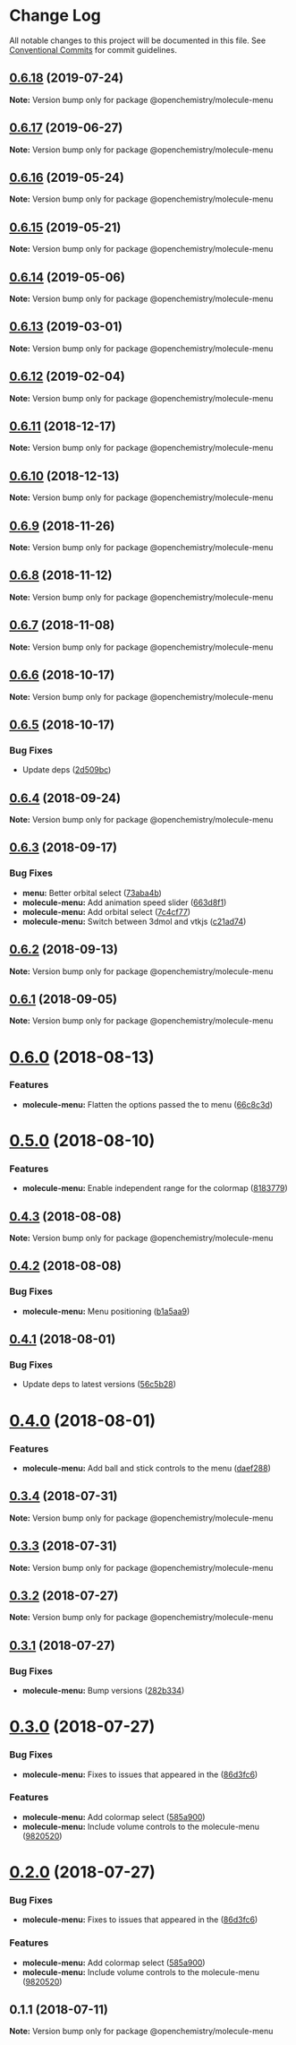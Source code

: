 # Change Log

All notable changes to this project will be documented in this file.
See [Conventional Commits](https://conventionalcommits.org) for commit guidelines.

## [0.6.18](https://github.com/OpenChemistry/oc-web-components/compare/@openchemistry/molecule-menu@0.6.17...@openchemistry/molecule-menu@0.6.18) (2019-07-24)

**Note:** Version bump only for package @openchemistry/molecule-menu





## [0.6.17](https://github.com/OpenChemistry/oc-web-components/compare/@openchemistry/molecule-menu@0.6.16...@openchemistry/molecule-menu@0.6.17) (2019-06-27)

**Note:** Version bump only for package @openchemistry/molecule-menu





## [0.6.16](https://github.com/OpenChemistry/oc-web-components/compare/@openchemistry/molecule-menu@0.6.15...@openchemistry/molecule-menu@0.6.16) (2019-05-24)

**Note:** Version bump only for package @openchemistry/molecule-menu





## [0.6.15](https://github.com/OpenChemistry/oc-web-components/compare/@openchemistry/molecule-menu@0.6.14...@openchemistry/molecule-menu@0.6.15) (2019-05-21)

**Note:** Version bump only for package @openchemistry/molecule-menu





## [0.6.14](https://github.com/OpenChemistry/oc-web-components/compare/@openchemistry/molecule-menu@0.6.13...@openchemistry/molecule-menu@0.6.14) (2019-05-06)

**Note:** Version bump only for package @openchemistry/molecule-menu





## [0.6.13](https://github.com/OpenChemistry/oc-web-components/compare/@openchemistry/molecule-menu@0.6.12...@openchemistry/molecule-menu@0.6.13) (2019-03-01)

**Note:** Version bump only for package @openchemistry/molecule-menu





## [0.6.12](https://github.com/OpenChemistry/oc-web-components/compare/@openchemistry/molecule-menu@0.6.11...@openchemistry/molecule-menu@0.6.12) (2019-02-04)

**Note:** Version bump only for package @openchemistry/molecule-menu





## [0.6.11](https://github.com/OpenChemistry/oc-web-components/compare/@openchemistry/molecule-menu@0.6.10...@openchemistry/molecule-menu@0.6.11) (2018-12-17)

**Note:** Version bump only for package @openchemistry/molecule-menu





## [0.6.10](https://github.com/OpenChemistry/oc-web-components/compare/@openchemistry/molecule-menu@0.6.9...@openchemistry/molecule-menu@0.6.10) (2018-12-13)

**Note:** Version bump only for package @openchemistry/molecule-menu





## [0.6.9](https://github.com/OpenChemistry/oc-web-components/compare/@openchemistry/molecule-menu@0.6.8...@openchemistry/molecule-menu@0.6.9) (2018-11-26)

**Note:** Version bump only for package @openchemistry/molecule-menu





## [0.6.8](https://github.com/OpenChemistry/oc-web-components/compare/@openchemistry/molecule-menu@0.6.7...@openchemistry/molecule-menu@0.6.8) (2018-11-12)

**Note:** Version bump only for package @openchemistry/molecule-menu





## [0.6.7](https://github.com/OpenChemistry/oc-web-components/compare/@openchemistry/molecule-menu@0.6.6...@openchemistry/molecule-menu@0.6.7) (2018-11-08)

**Note:** Version bump only for package @openchemistry/molecule-menu





## [0.6.6](https://github.com/OpenChemistry/oc-web-components/compare/@openchemistry/molecule-menu@0.6.5...@openchemistry/molecule-menu@0.6.6) (2018-10-17)

**Note:** Version bump only for package @openchemistry/molecule-menu





## [0.6.5](https://github.com/OpenChemistry/oc-web-components/compare/@openchemistry/molecule-menu@0.6.4...@openchemistry/molecule-menu@0.6.5) (2018-10-17)


### Bug Fixes

* Update deps ([2d509bc](https://github.com/OpenChemistry/oc-web-components/commit/2d509bc))





<a name="0.6.4"></a>
## [0.6.4](https://github.com/OpenChemistry/oc-web-components/compare/@openchemistry/molecule-menu@0.6.3...@openchemistry/molecule-menu@0.6.4) (2018-09-24)




**Note:** Version bump only for package @openchemistry/molecule-menu

<a name="0.6.3"></a>
## [0.6.3](https://github.com/OpenChemistry/oc-web-components/compare/@openchemistry/molecule-menu@0.6.2...@openchemistry/molecule-menu@0.6.3) (2018-09-17)


### Bug Fixes

* **menu:** Better orbital select ([73aba4b](https://github.com/OpenChemistry/oc-web-components/commit/73aba4b))
* **molecule-menu:** Add animation speed slider ([663d8f1](https://github.com/OpenChemistry/oc-web-components/commit/663d8f1))
* **molecule-menu:** Add orbital select ([7c4cf77](https://github.com/OpenChemistry/oc-web-components/commit/7c4cf77))
* **molecule-menu:** Switch between 3dmol and vtkjs ([c21ad74](https://github.com/OpenChemistry/oc-web-components/commit/c21ad74))




<a name="0.6.2"></a>
## [0.6.2](https://github.com/OpenChemistry/oc-web-components/compare/@openchemistry/molecule-menu@0.6.1...@openchemistry/molecule-menu@0.6.2) (2018-09-13)




**Note:** Version bump only for package @openchemistry/molecule-menu

<a name="0.6.1"></a>
## [0.6.1](https://github.com/OpenChemistry/oc-web-components/compare/@openchemistry/molecule-menu@0.6.0...@openchemistry/molecule-menu@0.6.1) (2018-09-05)




**Note:** Version bump only for package @openchemistry/molecule-menu

<a name="0.6.0"></a>
# [0.6.0](https://github.com/OpenChemistry/oc-web-components/compare/@openchemistry/molecule-menu@0.5.0...@openchemistry/molecule-menu@0.6.0) (2018-08-13)


### Features

* **molecule-menu:** Flatten the options passed the to menu ([66c8c3d](https://github.com/OpenChemistry/oc-web-components/commit/66c8c3d))




<a name="0.5.0"></a>
# [0.5.0](https://github.com/OpenChemistry/oc-web-components/compare/@openchemistry/molecule-menu@0.4.3...@openchemistry/molecule-menu@0.5.0) (2018-08-10)


### Features

* **molecule-menu:** Enable independent range for the colormap ([8183779](https://github.com/OpenChemistry/oc-web-components/commit/8183779))




<a name="0.4.3"></a>
## [0.4.3](https://github.com/OpenChemistry/oc-web-components/compare/@openchemistry/molecule-menu@0.4.2...@openchemistry/molecule-menu@0.4.3) (2018-08-08)




**Note:** Version bump only for package @openchemistry/molecule-menu

<a name="0.4.2"></a>
## [0.4.2](https://github.com/OpenChemistry/oc-web-components/compare/@openchemistry/molecule-menu@0.4.1...@openchemistry/molecule-menu@0.4.2) (2018-08-08)


### Bug Fixes

* **molecule-menu:** Menu positioning ([b1a5aa9](https://github.com/OpenChemistry/oc-web-components/commit/b1a5aa9))




<a name="0.4.1"></a>
## [0.4.1](https://github.com/OpenChemistry/oc-web-components/compare/@openchemistry/molecule-menu@0.4.0...@openchemistry/molecule-menu@0.4.1) (2018-08-01)


### Bug Fixes

* Update deps to latest versions ([56c5b28](https://github.com/OpenChemistry/oc-web-components/commit/56c5b28))




<a name="0.4.0"></a>
# [0.4.0](https://github.com/OpenChemistry/oc-web-components/compare/@openchemistry/molecule-menu@0.3.4...@openchemistry/molecule-menu@0.4.0) (2018-08-01)


### Features

* **molecule-menu:** Add ball and stick controls to the menu ([daef288](https://github.com/OpenChemistry/oc-web-components/commit/daef288))




<a name="0.3.4"></a>
## [0.3.4](https://github.com/OpenChemistry/oc-web-components/compare/@openchemistry/molecule-menu@0.3.3...@openchemistry/molecule-menu@0.3.4) (2018-07-31)




**Note:** Version bump only for package @openchemistry/molecule-menu

<a name="0.3.3"></a>
## [0.3.3](https://github.com/OpenChemistry/oc-web-components/compare/@openchemistry/molecule-menu@0.3.2...@openchemistry/molecule-menu@0.3.3) (2018-07-31)




**Note:** Version bump only for package @openchemistry/molecule-menu

<a name="0.3.2"></a>
## [0.3.2](https://github.com/OpenChemistry/oc-web-components/compare/@openchemistry/molecule-menu@0.3.1...@openchemistry/molecule-menu@0.3.2) (2018-07-27)




**Note:** Version bump only for package @openchemistry/molecule-menu

<a name="0.3.1"></a>
## [0.3.1](https://github.com/OpenChemistry/oc-web-components/compare/@openchemistry/molecule-menu@0.3.0...@openchemistry/molecule-menu@0.3.1) (2018-07-27)


### Bug Fixes

* **molecule-menu:** Bump versions ([282b334](https://github.com/OpenChemistry/oc-web-components/commit/282b334))




<a name="0.3.0"></a>
# [0.3.0](https://github.com/OpenChemistry/oc-web-components/compare/@openchemistry/molecule-menu@0.1.1...@openchemistry/molecule-menu@0.3.0) (2018-07-27)


### Bug Fixes

* **molecule-menu:** Fixes to issues that appeared in the ([86d3fc6](https://github.com/OpenChemistry/oc-web-components/commit/86d3fc6))


### Features

* **molecule-menu:** Add colormap select ([585a900](https://github.com/OpenChemistry/oc-web-components/commit/585a900))
* **molecule-menu:** Include volume controls to the molecule-menu ([9820520](https://github.com/OpenChemistry/oc-web-components/commit/9820520))




<a name="0.2.0"></a>
# [0.2.0](https://github.com/OpenChemistry/oc-web-components/compare/@openchemistry/molecule-menu@0.1.1...@openchemistry/molecule-menu@0.2.0) (2018-07-27)


### Bug Fixes

* **molecule-menu:** Fixes to issues that appeared in the ([86d3fc6](https://github.com/OpenChemistry/oc-web-components/commit/86d3fc6))


### Features

* **molecule-menu:** Add colormap select ([585a900](https://github.com/OpenChemistry/oc-web-components/commit/585a900))
* **molecule-menu:** Include volume controls to the molecule-menu ([9820520](https://github.com/OpenChemistry/oc-web-components/commit/9820520))




<a name="0.1.1"></a>
## 0.1.1 (2018-07-11)




**Note:** Version bump only for package @openchemistry/molecule-menu
